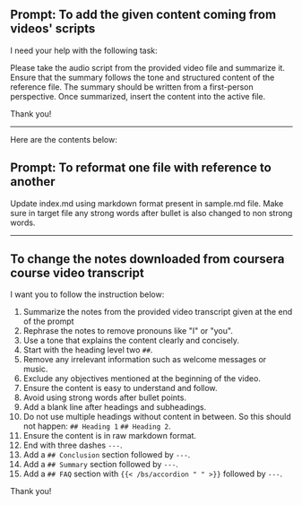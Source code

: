 ## Prompt: To add the given content coming from videos' scripts

I need your help with the following task:

Please take the audio script from the provided video file and summarize it. Ensure that the summary follows the tone and structured content of the reference file. The summary should be written from a first-person perspective. Once summarized, insert the content into the active file.

Thank you!

---

Here are the contents below:

## Prompt: To reformat one file with reference to another

Update index.md using markdown format present in sample.md file. Make sure in target file any strong words after bullet is also changed to non strong words.

---

## To change the notes downloaded from coursera course video transcript

I want you to follow the instruction below:

1. Summarize the notes from the provided video transcript given at the end of the prompt
2. Rephrase the notes to remove pronouns like "I" or "you".
3. Use a tone that explains the content clearly and concisely.
4. Start with the heading level two `##`.
5. Remove any irrelevant information such as welcome messages or music.
6. Exclude any objectives mentioned at the beginning of the video.
7. Ensure the content is easy to understand and follow.
8. Avoid using strong words after bullet points.
9. Add a blank line after headings and subheadings.
10. Do not use multiple headings without content in between. So this should not happen: `## Heading 1` `## Heading 2`.
11. Ensure the content is in raw markdown format.
12. End with three dashes `---`.
13. Add a `## Conclusion` section followed by `---`.
14. Add a `## Summary` section followed by `---`.
15. Add a `## FAQ` section with `{{< /bs/accordion " " >}}` followed by `---`.

Thank you!
